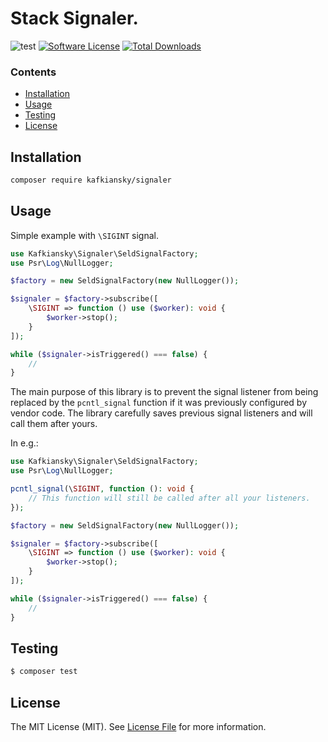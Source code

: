 # Stack Signaler.

![test](https://github.com/kafkiansky/signaler/workflows/test/badge.svg?event=push)
[![Software License](https://img.shields.io/badge/license-MIT-brightgreen.svg?style=flat-square)](LICENSE.md)
[![Total Downloads](https://img.shields.io/packagist/dt/kafkiansky/signaler.svg?style=flat-square)](https://packagist.org/packages/kafkiansky/signaler)

### Contents

- [Installation](#installation)
- [Usage](#usage)
- [Testing](#testing)
- [License](#license)

## Installation


```bash
composer require kafkiansky/signaler
```

## Usage

Simple example with `\SIGINT` signal.

```php
use Kafkiansky\Signaler\SeldSignalFactory;
use Psr\Log\NullLogger;

$factory = new SeldSignalFactory(new NullLogger());

$signaler = $factory->subscribe([
    \SIGINT => function () use ($worker): void {
        $worker->stop();
    }
]);

while ($signaler->isTriggered() === false) {
    //
}
```

The main purpose of this library is to prevent the signal listener from being replaced by the `pcntl_signal` function if it was previously configured by vendor code.
The library carefully saves previous signal listeners and will call them after yours.

In e.g.:

```php
use Kafkiansky\Signaler\SeldSignalFactory;
use Psr\Log\NullLogger;

pcntl_signal(\SIGINT, function (): void {
    // This function will still be called after all your listeners.
});

$factory = new SeldSignalFactory(new NullLogger());

$signaler = $factory->subscribe([
    \SIGINT => function () use ($worker): void {
        $worker->stop();
    }
]);

while ($signaler->isTriggered() === false) {
    //
}
```

## Testing

``` bash
$ composer test
```  

## License

The MIT License (MIT). See [License File](LICENSE) for more information.
